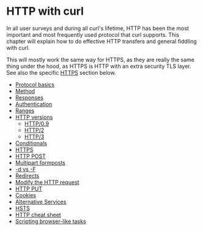 # HTTP with curl

In all user surveys and during all curl's lifetime, HTTP has been the most
important and most frequently used protocol that curl supports. This chapter
will explain how to do effective HTTP transfers and general fiddling with
curl.

This will mostly work the same way for HTTPS, as they are really the same thing
under the hood, as HTTPS is HTTP with an extra security TLS layer. See also
the specific [HTTPS](#https) section below.

  * [Protocol basics](http/basics.md)
  * [Method](http/method.md)
  * [Responses](http/response.md)
  * [Authentication](http/auth.md)
  * [Ranges](http/ranges.md)
  * [HTTP versions](http/versions.md)
    * [HTTP/0.9](http/versions/http09.md)
    * [HTTP/2](http/versions/http2.md)
    * [HTTP/3](http/versions/http3.md)
  * [Conditionals](http/conditionals.md)
  * [HTTPS](http/https.md)
  * [HTTP POST](http/post.md)
  * [Multipart formposts](http/multipart.md)
  * [-d vs -F](http/postvspost.md)
  * [Redirects](http/redirects.md)
  * [Modify the HTTP request](http/requests.md)
  * [HTTP PUT](http/put.md)
  * [Cookies](http/cookies.md)
  * [Alternative Services](http/altsvc.md)
  * [HSTS](http/hsts.md)
  * [HTTP cheat sheet](http/cheatsheet.md)
  * [Scripting browser-like tasks](http/browserlike.md)
